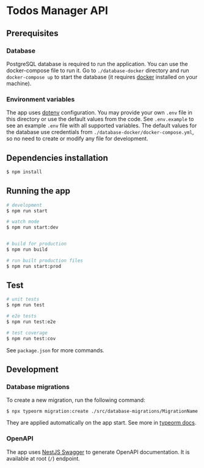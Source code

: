 # Todos Manager API

## Prerequisites
### Database
PostgreSQL database is required to run the application. You can use the docker-compose file to run it.
Go to `./database-docker` directory and run `docker-compose up` to start the database (it requires [docker](https://docs.docker.com/) installed on your machine).

### Environment variables
The app uses [dotenv](https://github.com/motdotla/dotenv) configuration.
You may provide your own `.env` file in this directory or use the default values from the code.
See `.env.example` to see an example `.env` file with all supported variables.
The default values for the database use credentials from `./database-docker/docker-compose.yml`, so no need to create or modify any file for development.


## Dependencies installation

```bash
$ npm install
```

## Running the app

```bash
# development
$ npm run start

# watch mode
$ npm run start:dev


# build for production
$ npm run build

# run built production files
$ npm run start:prod
```

## Test

```bash
# unit tests
$ npm run test

# e2e tests
$ npm run test:e2e

# test coverage
$ npm run test:cov
```

See `package.json` for more commands.


## Development

### Database migrations
To create a new migration, run the following command:

```
$ npx typeorm migration:create ./src/database-migrations/MigrationName
```

They are applied automatically on the app start.
See more in [typeorm docs](https://typeorm.io/migrations#running-and-reverting-migrations).

### OpenAPI

The app uses [NestJS Swagger](https://docs.nestjs.com/openapi/introduction) to generate OpenAPI documentation.
It is available at root (`/`) endpoint.
